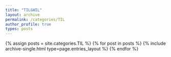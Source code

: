 ```yaml
---
title: "TIL&WIL"
layout: archive
permalink: /categories/TIL
author_profile: true
types: posts
---
```



{% assign posts = site.categories.TIL %}
{% for post in posts %}
 {% include archive-single.html type=page.entries_layout %} 
{% endfor %}
